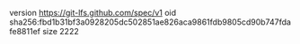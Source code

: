 version https://git-lfs.github.com/spec/v1
oid sha256:fbd1b31bf3a0928205dc502851ae826aca9861fdb9805cd90b747fdafe8811ef
size 2222
